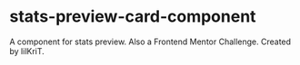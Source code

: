 # stats-preview-card-component
A component for stats preview. Also a Frontend Mentor Challenge.
Created by lilKriT.